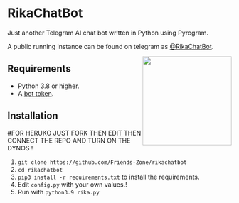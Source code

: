 # RikaChatBot
Just another Telegram AI chat bot written in Python using Pyrogram.

A public running instance can be found on telegram as [@RikaChatBot](https://t.me/RikaChatBot).

<img src="https://telegra.ph/file/fb74c38f56323fb480709.jpg" width="200" align="right">

## Requirements

- Python 3.8 or higher.
- A [bot token](//t.me/botfather).


## Installation

#FOR HERUKO JUST FORK THEN EDIT THEN CONNECT THE REPO AND TURN ON THE DYNOS !

1. `git clone https://github.com/Friends-Zone/rikachatbot`
2. `cd rikachatbot`
3. `pip3 install -r requirements.txt` to install the requirements.
4. Edit `config.py` with your own values.!
5. Run with `python3.9 rika.py`

